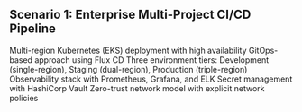 ## Scenario 1: Enterprise Multi-Project CI/CD Pipeline

Multi-region Kubernetes (EKS) deployment with high availability
GitOps-based approach using Flux CD
Three environment tiers: Development (single-region), Staging (dual-region), Production (triple-region)
Observability stack with Prometheus, Grafana, and ELK
Secret management with HashiCorp Vault
Zero-trust network model with explicit network policies
